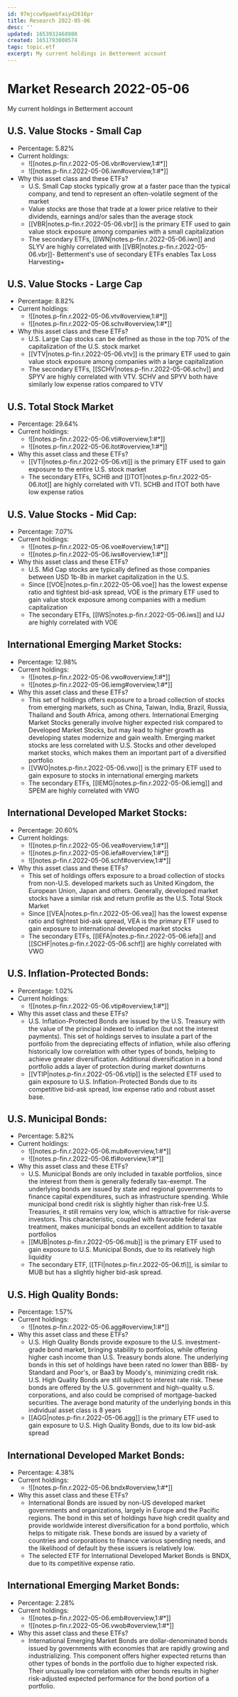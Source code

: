 ```yaml
---
id: 97mjccw9paebfaiyd2616pr
title: Research 2022-05-06
desc: ''
updated: 1653932468988
created: 1651793000574
tags: topic.etf
excerpt: My current holdings in Betterment account
---
```

# Market Research 2022-05-06

My current holdings in Betterment account

## U.S. Value Stocks - Small Cap

- Percentage: 5.82%
- Current holdings:
    - ![[notes.p-fin.r.2022-05-06.vbr#overview,1:#*]]
    - ![[notes.p-fin.r.2022-05-06.iwn#overview,1:#*]]
- Why this asset class and these ETFs?
    - U.S. Small Cap stocks typically grow at a faster pace than the typical company, and tend to represent an often-volatile segment of the market
    - Value stocks are those that trade at a lower price relative to their dividends, earnings and/or sales than the average stock
    - [[VBR|notes.p-fin.r.2022-05-06.vbr]] is the primary ETF used to gain value stock exposure among companies with a small capitalization
    - The secondary ETFs, [[IWN|notes.p-fin.r.2022-05-06.iwn]] and SLYV are highly correlated with [[VBR|notes.p-fin.r.2022-05-06.vbr]]- Betterment's use of secondary ETFs enables Tax Loss Harvesting+

## U.S. Value Stocks - Large Cap

- Percentage: 8.82%
- Current holdings:
    - ![[notes.p-fin.r.2022-05-06.vtv#overview,1:#*]]
    - ![[notes.p-fin.r.2022-05-06.schv#overview,1:#*]]
- Why this asset class and these ETFs?
    - U.S. Large Cap stocks can be defined as those in the top 70% of the capitalization of the U.S. stock market
    - [[VTV|notes.p-fin.r.2022-05-06.vtv]] is the primary ETF used to gain value stock exposure among companies with a large capitalization
    - The secondary ETFs, [[SCHV|notes.p-fin.r.2022-05-06.schv]] and SPYV are highly correlated with VTV. SCHV and SPYV both have similarly low expense ratios compared to VTV

## U.S. Total Stock Market

- Percentage: 29.64%
- Current holdings:
    - ![[notes.p-fin.r.2022-05-06.vti#overview,1:#*]]
    - ![[notes.p-fin.r.2022-05-06.itot#overview,1:#*]]
- Why this asset class and these ETFs?
    - [[VTI|notes.p-fin.r.2022-05-06.vti]] is the primary ETF used to gain exposure to the entire U.S. stock market
    - The secondary ETFs, SCHB and [[ITOT|notes.p-fin.r.2022-05-06.itot]] are highly correlated with VTI. SCHB and ITOT both have low expense ratios

## U.S. Value Stocks - Mid Cap: 

- Percentage: 7.07%
- Current holdings:
    - ![[notes.p-fin.r.2022-05-06.voe#overview,1:#*]]
    - ![[notes.p-fin.r.2022-05-06.iws#overview,1:#*]]
- Why this asset class and these ETFs?
    - U.S. Mid Cap stocks are typically defined as those companies between USD 1b-8b in market capitalization in the U.S.
    - Since [[VOE|notes.p-fin.r.2022-05-06.voe]] has the lowest expense ratio and tightest bid-ask spread, VOE is the primary ETF used to gain value stock exposure among companies with a medium capitalization
    - The secondary ETFs, [[IWS|notes.p-fin.r.2022-05-06.iws]] and IJJ are highly correlated with VOE

## International Emerging Market Stocks:

- Percentage: 12.98%
- Current holdings:
    - ![[notes.p-fin.r.2022-05-06.vwo#overview,1:#*]]
    - ![[notes.p-fin.r.2022-05-06.iemg#overview,1:#*]]
- Why this asset class and these ETFs?
    - This set of holdings offers exposure to a broad collection of stocks from emerging markets, such as China, Taiwan, India, Brazil, Russia, Thailand and South Africa, among others. International Emerging Market Stocks generally involve higher expected risk compared to Developed Market Stocks, but may lead to higher growth as developing states modernize and gain wealth. Emerging market stocks are less correlated with U.S. Stocks and other developed market stocks, which makes them an important part of a diversified portfolio
    - [[VWO|notes.p-fin.r.2022-05-06.vwo]] is the primary ETF used to gain exposure to stocks in international emerging markets
    - The secondary ETFs, [[IEMG|notes.p-fin.r.2022-05-06.iemg]] and SPEM are highly correlated with VWO

## International Developed Market Stocks:

- Percentage: 20.60%
- Current holdings:
    - ![[notes.p-fin.r.2022-05-06.vea#overview,1:#*]]
    - ![[notes.p-fin.r.2022-05-06.iefa#overview,1:#*]]
    - ![[notes.p-fin.r.2022-05-06.schf#overview,1:#*]]
- Why this asset class and these ETFs?
    - This set of holdings offers exposure to a broad collection of stocks from non-U.S. developed markets such as United Kingdom, the European Union, Japan and others. Generally, developed market stocks have a similar risk and return profile as the U.S. Total Stock Market
    - Since [[VEA|notes.p-fin.r.2022-05-06.vea]] has the lowest expense ratio and tightest bid-ask spread, VEA is the primary ETF used to gain exposure to international developed market stocks
    - The secondary ETFs, [[IEFA|notes.p-fin.r.2022-05-06.iefa]] and [[SCHF|notes.p-fin.r.2022-05-06.schf]] are highly correlated with VWO  

## U.S. Inflation-Protected Bonds:

- Percentage: 1.02%
- Current holdings:
    - ![[notes.p-fin.r.2022-05-06.vtip#overview,1:#*]]
- Why this asset class and these ETFs?
    - U.S. Inflation-Protected Bonds are issued by the U.S. Treasury with the value of the principal indexed to inflation (but not the interest payments). This set of holdings serves to insulate a part of the portfolio from the depreciating effects of inflation, while also offering historically low correlation with other types of bonds, helping to achieve greater diversification. Additional diversification in a bond portfolio adds a layer of protection during market downturns
    - [[VTIP|notes.p-fin.r.2022-05-06.vtip]] is the selected ETF used to gain exposure to U.S. Inflation-Protected Bonds due to its competitive bid-ask spread, low expense ratio and robust asset base.

## U.S. Municipal Bonds:

- Percentage: 5.82%
- Current holdings:
    - ![[notes.p-fin.r.2022-05-06.mub#overview,1:#*]]
    - ![[notes.p-fin.r.2022-05-06.tfi#overview,1:#*]]
- Why this asset class and these ETFs?
    - U.S. Municipal Bonds are only included in taxable portfolios, since the interest from them is generally federally tax-exempt. The underlying bonds are issued by state and regional governments to finance capital expenditures, such as infrastructure spending. While municipal bond credit risk is slightly higher than risk-free U.S. Treasuries, it still remains very low, which is attractive for risk-averse investors. This characteristic, coupled with favorable federal tax treatment, makes municipal bonds an excellent addition to taxable portfolios
    - [[MUB|notes.p-fin.r.2022-05-06.mub]] is the primary ETF used to gain exposure to U.S. Municipal Bonds, due to its relatively high liquidity
    - The secondary ETF, [[TFI|notes.p-fin.r.2022-05-06.tfi]], is similar to MUB but has a slightly higher bid-ask spread.

## U.S. High Quality Bonds:

- Percentage: 1.57%
- Current holdings:
    - ![[notes.p-fin.r.2022-05-06.agg#overview,1:#*]]
- Why this asset class and these ETFs?
    - U.S. High Quality Bonds provide exposure to the U.S. investment-grade bond market, bringing stability to portfolios, while offering higher cash income than U.S. Treasury bonds alone. The underlying bonds in this set of holdings have been rated no lower than BBB- by Standard and Poor's, or Baa3 by Moody's, minimizing credit risk. U.S. High Quality Bonds are still subject to interest rate risk. These bonds are offered by the U.S. government and high-quality u.S. corporations, and also could be comprised of mortgage-backed securities. The average bond maturity of the underlying bonds in this individual asset class is 8 years
    - [[AGG|notes.p-fin.r.2022-05-06.agg]] is the primary ETF used to gain exposure to U.S. High Quality Bonds, due to its low bid-ask spread

## International Developed Market Bonds:

- Percentage: 4.38%
- Current holdings:
    -  ![[notes.p-fin.r.2022-05-06.bndx#overview,1:#*]]
- Why this asset class and these ETFs?
    - International Bonds are issued by non-US developed market governments and organizations, largely in Europe and the Pacific regions. The bond in this set of holdings have high credit quality and provide worldwide interest diversification for a bond portfolio, which helps to mitigate risk. These bonds are issued by a variety of countries and corporations to finance various spending needs, and the likelihood of default by these issuers is relatively low.
    - The selected ETF for International Developed Market Bonds is BNDX, due to its competitive expense ratio.

## International Emerging Market Bonds: 

- Percentage: 2.28%
- Current holdings:
    - ![[notes.p-fin.r.2022-05-06.emb#overview,1:#*]]
    - ![[notes.p-fin.r.2022-05-06.vwob#overview,1:#*]]
- Why this asset class and these ETFs?
    - International Emerging Market Bonds are dollar-denominated bonds issued by governments with economies that are rapidly growing and industrializing. This component offers higher expected returns than other types of bonds in the portfolio due to higher expected risk. Their unusually low correlation with other bonds results in higher risk-adjusted expected performance for the bond portion of a portfolio.
